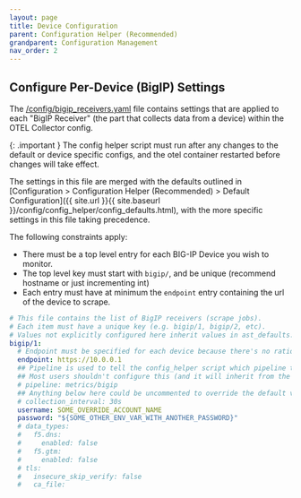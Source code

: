 ```yaml
---
layout: page
title: Device Configuration
parent: Configuration Helper (Recommended)
grandparent: Configuration Management
nav_order: 2
---
```


## Configure Per-Device (BigIP) Settings

The [/config/bigip_receivers.yaml](https://github.com/f5devcentral/application-study-tool/blob/main/config/bigip_receivers.yaml)
file contains settings that are applied to each "BigIP Receiver" (the part that collects data from a
device) within the OTEL Collector config.

{: .important }
The config helper script must run after any changes to the default or device specific configs,
and the otel container restarted before changes will take effect.

The settings in this file are merged with the defaults outlined
in [Configuration >	Configuration Helper (Recommended) > Default Configuration]({{ site.url }}{{ site.baseurl }}/config/config_helper/config_defaults.html), with the more specific settings in this file taking precedence.

The following constraints apply:
* There must be a top level entry for each BIG-IP Device you wish to monitor.
* The top level key must start with `bigip/`, and be unique (recommend hostname or just incrementing int)
* Each entry must have at minimum the `endpoint` entry containing the url of the device to scrape.

```yaml
# This file contains the list of BigIP receivers (scrape jobs).
# Each item must have a unique key (e.g. bigip/1, bigip/2, etc).
# Values not explicitly configured here inherit values in ast_defaults.yaml.
bigip/1:
  # Endpoint must be specified for each device because there's no rational default.
  endpoint: https://10.0.0.1
  ## Pipeline is used to tell the config_helper script which pipeline to attach it to.
  ## Most users shouldn't configure this (and it will inherit from the value in ast_defaults.yaml)
  # pipeline: metrics/bigip
  ## Anything below here could be uncommented to override the default value
  # collection_interval: 30s
  username: SOME_OVERRIDE_ACCOUNT_NAME
  password: "${SOME_OTHER_ENV_VAR_WITH_ANOTHER_PASSWORD}"
  # data_types:
  #   f5.dns:
  #     enabled: false
  #   f5.gtm:
  #     enabled: false
  # tls:
  #   insecure_skip_verify: false
  #   ca_file: 
```
